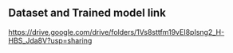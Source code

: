 ## Dataset and Trained model link
https://drive.google.com/drive/folders/1Vs8sttfm19vEI8pIsng2_H-HBS_Jda8V?usp=sharing
